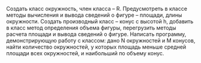 Создать класс окружность, член класса – R. Предусмотреть в классе методы вычисления и вывода
сведений о фигуре – площади, длины окружности. Создать производный класс – конус с высотой h,
добавить в класс метод определения объема фигуры, перегрузить методы расчета площади и вывода
сведений о фигуре. Написать программу, демонстрирующую работу с классом: дано N окружностей и M
конусов, найти количество окружностей, у которых площадь меньше средней площади всех
окружностей, и наибольший по объему конус.
